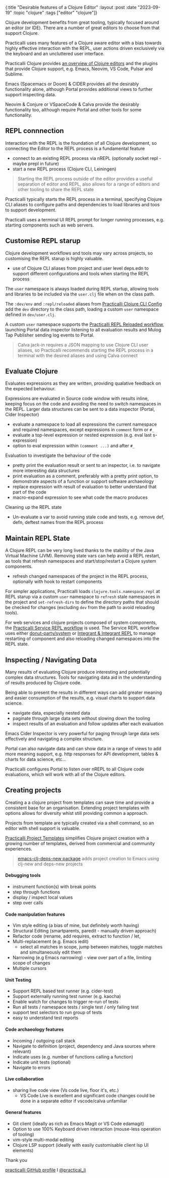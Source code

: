 {:title "Desirable features of a Clojure Editor"
:layout :post
:date "2023-09-19"
:topic "clojure"
:tags  ["editor" "clojure"]}

Clojure development benefits from great tooling, typically focused around an editor (or IDE).  There are a number of great editors to choose from that support Clojure.

Practicalli uses many features of a Clojure aware editor with a bias towards highly effective interaction with the REPL, user actions driven exclusively via the keyboard and an uncluttered user interface.

Practicalli Clojure provides [an overview of Clojure editors](https://practicalli/clojure/clojure-editors/) and the plugins that provide Clojure support, e.g. Emacs, Neovim, VS Code, Pulsar and Sublime.  

Emacs (Spacemacs or Doom) & CIDER provides all the desirably functionality alone, although Portal provides additional views to further support inspecting data.

Neovim & Conjure or VSpaceCode & Calva provide the desirably functionality too, although require Portal and other tools for some functionality. 

<!-- more -->

## REPL connnection

Interaction with the REPL is the foundation of all Clojure development, so connecting the Editor to the REPL process is a fundamental feature

* connect to an existing REPL process via nREPL (optionally socket repl - maybe prepl in future)
* start a new REPL process (Clojure CLI, Leiningen)

> Starting the REPL process outside of the editor provides a useful separation of editor and REPL, also allows for a range of editors and other tooling to share the REPL state 

Practicalli typically starts the REPL process in a terminal, specifying Clojure CLI aliases to configure paths and dependencies to load libraries and toos to support development.

Practicalli uses a terminal UI REPL prompt for longer running processes, e.g. starting components such as web servers.


## Customise REPL starup

Clojure development workflows and tools may vary across projects, so customising the REPL starup is highly valuable.

- use of Clojure CLI aliases from project and user level deps.edn to support different configurations and tools when starting the REPL process

The `user` namespace is always loaded during REPL startup, allowing tools and libraries to be included via the `user.clj` file when on the class path.

The `:dev/env` and `:repl/reloaded` aliases from [Practicalli Clojure CLI Config](https://practical.li/clojure/clojure-cli/practicalli-config/) add the `dev` directory to the class path, loading a custom `user` namespace defined in `dev/user.clj`.  

A custom `user` namespace supports the [Practicalli REPL Reloaded workflow](https://practical.li/clojure/clojure-cli/repl-reloaded/), launching Portal data inspector listening to all evaluation results and Mulog Tap Publisher sending log events to Portal.

> Calva jack-in requires a JSON mapping to use Clojure CLI user aliases, so Practicalli recommends starting the REPL process in a terminal with the desired aliases and using Calva connect


## Evaluate Clojure

Evaluates expressions as they are written, providing qualative feedback on the expected behaviour.

Expressions are evaluated in Source code window with results inline, keeping focus on the code and avoiding the need to switch namespaces in the REPL.  Larger data structures can be sent to a data inspector (Portal, Cider Inspector)

- evaluate a namespace to load all expressions the current namespace and required namespaces, except expressions in `comment` form or `#_`
- evaluate a top-level expression or nested expression (e.g. eval last s-expression)
- option to eval expression within `(comment ...)` and after `#_`

Evaluation to investigate the behaviour of the code

- pretty print the evaluation result or sent to an inspector, i.e. to navigate more interesting data structures
- print evaluation as a comment, preferably with a pretty print option, to demonstrate aspects of a function or support software archaeology
- replace expression with result of evaluation to better understand that part of the code
- macro-expand expression to see what code the macro produces

Cleaning up the REPL state 

- Un-evaluate a var to avoid running stale code and tests, e.g. remove def, defn, deftest names from the REPL process


## Maintain REPL State 

A Clojure REPL can be very long lived thanks to the stability of the Java Virtual Machine (JVM).  Removing state vars can help avoid a REPL restart, as tools that refresh namespaces and start/stop/restart a Clojure system components.

- refresh changed namespaces of the project in the REPL process, optionally with hook to restart components

For simpler applications, Practicalli loads `clojure.tools.namespace.repl` at REPL starup via a custom `user` namespace to `refresh` stale namespaces in the project and `set-refresh-dirs` to define the directory paths that should be checked for changes (excluding `dev` from the path to avoid reloading tools).

For web services and clojure projects composed of system components, the [Practicalli Service REPL workflow](https://practical.li/clojure-web-services/service-repl-workflow/) is used. The Service REPL workflow uses either [donut-party/system](https://practical.li/clojure-web-services/service-repl-workflow/donut-system/) or [Integrant & Integrant REPL](https://practical.li/clojure-web-services/service-repl-workflow/integrant/) to manage restarting of component and also reloading changed namespaces into the REPL state.


## Inspecting / Navigating Data

Many results of evaluating Clojure produce interesting and potentially complex data structures.  Tools for navigating data aid in the understanding of results produced by Clojure code.

Being able to present the results in different ways can add greater meaning and easier consumption of the results, e.g. visual charts to support data science.

- navigate data, especially nested data
- paginate through large data sets without slowing down the tooling 
- inspect results of an evaluation and follow updates after each evaluation

Emacs Cider Inspector is very powerful for paging through large data sets effectively and navigating a complex structure.

Portal can also navigate data and can show data in a range of views to add more meaning support, e.g. http responses for API development, tables & charts for data science, etc...

Practicalli configures Portal to listen over nREPL to all Clojure code evaluations, which will work with all of the Clojure editors.


## Creating projects

Creating a  a clojure project from templates can save time and provide a consistent base for an organisation.  Extending project templates with options allows for diversity whist still providing common a approach.

Projects from template are typically created via a shell command, so an editor with shell support is valuable.

[Practicalli Project Templates](https://practical.li/clojure/clojure-cli/projects/templates/practicalli/) simplifies Clojure project creation with a growing number of templates, derived from commercial and community experiences.

> [emacs-clj-deps-new package](https://github.com/jpe90/emacs-clj-deps-new) adds project creation to Emacs using clj-new and deps-new projects



#### Debugging tools
* instrument function(s) with break points
* step through functions
* display / inspect local values
* step over calls  

#### Code manipulation features
* Vim style editing (a bias of mine, but definitely worth having)
* Structural Editing (smartparents, paredit - manually driven approach)
* Refactor code (rename, add requires, extract to function / let, 
* Multi-replacement (e.g. Emacs iedit)
  * select all matches in scope, jump between matches, toggle matches and simultaneously edit them
* Narrowing (e.g Emacs narrowing) - view over part of a file, limiting scope of changes
* Multiple cursors

#### Unit Testing
* Support REPL based test runner (e.g. cider-test)
* Support externally running test runner (e.g. kaocha)
* Enable watch for changes to trigger re-run of tests
* Run all tests / namespace tests / single test / only failing test
* support test selectors to run group of tests
* easy to understand test reports 

#### Code archaeology features
* Incoming / outgoing call stack
* Navigate to definition (project, dependency and Java sources where relevant)
* Indicate uses (e.g. number of functions calling a function)
* Indicate unit tests (optional)
* Navigate to errors 

#### Live collaboration
* sharing live code view (Vs code live, floor it's, etc.)
  - VS Code Live is excellent and significant code changes could be done in a separate editor if vscode/calva unfamiliar 

#### General features

* Git client (ideally as rich as Emacs Magit or VS Code edamagit)
* Option to use 100% Keyboard driven interaction (mouse-less operation of tooling) 
* vim-style multi-modal editing
* Clojure LSP support (ideally with easily customisable client lsp UI elements)




Thank you

[practicalli GitHub profile](https://github.com/practicalli) I [@practical_li](https://twitter.com/practcial_li)
